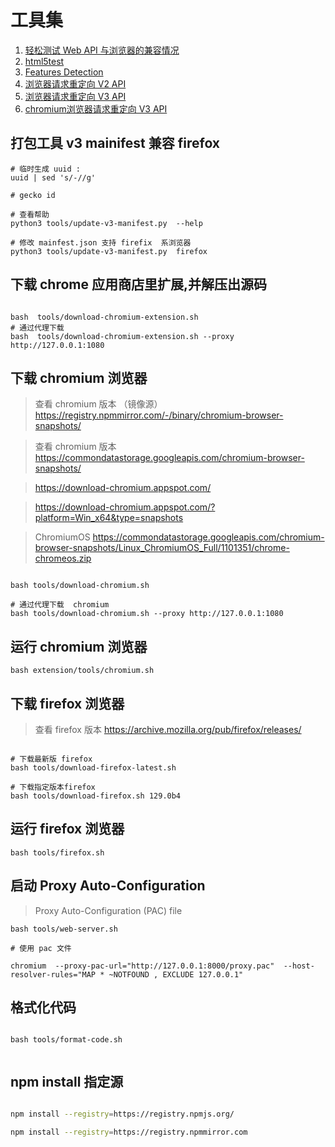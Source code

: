# 工具集

1. [轻松测试 Web API 与浏览器的兼容情况](https://caniuse.com/)
1. [html5test](https://html5test.com/)
1. [Features Detection](https://browserleaks.com/features)
1. [浏览器请求重定向 V2 API ](https://developer.mozilla.org/en-US/docs/Mozilla/Add-ons/WebExtensions/API/webRequest)
1. [浏览器请求重定向 V3 API ](https://developer.mozilla.org/en-US/docs/Mozilla/Add-ons/WebExtensions/API/declarativeNetRequest)
1. [chromium浏览器请求重定向 V3 API ](https://developer.chrome.com/docs/extensions/reference/declarativeNetRequest/#method-updateDynamicRules)

## 打包工具 v3 mainifest 兼容 firefox

```shell
# 临时生成 uuid :
uuid | sed 's/-//g'

# gecko id

# 查看帮助
python3 tools/update-v3-manifest.py  --help

# 修改 mainfest.json 支持 firefix  系浏览器
python3 tools/update-v3-manifest.py  firefox

```

## 下载 chrome 应用商店里扩展,并解压出源码

```shell

bash  tools/download-chromium-extension.sh
# 通过代理下载
bash  tools/download-chromium-extension.sh --proxy http://127.0.0.1:1080

```

## 下载 chromium 浏览器

> 查看 chromium 版本 （镜像源） https://registry.npmmirror.com/-/binary/chromium-browser-snapshots/

> 查看 chromium 版本 https://commondatastorage.googleapis.com/chromium-browser-snapshots/

> https://download-chromium.appspot.com/

> https://download-chromium.appspot.com/?platform=Win_x64&type=snapshots

> ChromiumOS https://commondatastorage.googleapis.com/chromium-browser-snapshots/Linux_ChromiumOS_Full/1101351/chrome-chromeos.zip

```shell

bash tools/download-chromium.sh

# 通过代理下载  chromium
bash tools/download-chromium.sh --proxy http://127.0.0.1:1080

```

## 运行 chromium 浏览器

```shell
bash extension/tools/chromium.sh
```

## 下载 firefox 浏览器

> 查看 firefox 版本 https://archive.mozilla.org/pub/firefox/releases/

```shell

# 下载最新版 firefox
bash tools/download-firefox-latest.sh

# 下载指定版本firefox
bash tools/download-firefox.sh 129.0b4

```

## 运行 firefox 浏览器

```shell
bash tools/firefox.sh
```

## 启动 Proxy Auto-Configuration

> Proxy Auto-Configuration (PAC) file

```shell
bash tools/web-server.sh

# 使用 pac 文件

chromium  --proxy-pac-url="http://127.0.0.1:8000/proxy.pac"  --host-resolver-rules="MAP * ~NOTFOUND , EXCLUDE 127.0.0.1"

```

## 格式化代码

```shell

bash tools/format-code.sh


```

## npm install 指定源

```bash

npm install --registry=https://registry.npmjs.org/

npm install --registry=https://registry.npmmirror.com


```
